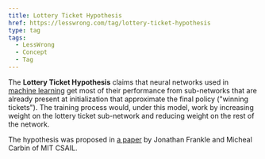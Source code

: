 ```yaml
---
title: Lottery Ticket Hypothesis
href: https://lesswrong.com/tag/lottery-ticket-hypothesis
type: tag
tags:
  - LessWrong
  - Concept
  - Tag
---
```


The **Lottery Ticket Hypothesis** claims that neural networks used in [machine learning](machine-learning) get most of their performance from sub-networks that are already present at initialization that approximate the final policy ("winning tickets"). The training process would, under this model, work by increasing weight on the lottery ticket sub-network and reducing weight on the rest of the network.

The hypothesis was proposed in [a paper](https://arxiv.org/pdf/1803.03635.pdf) by Jonathan Frankle and Micheal Carbin of MIT CSAIL.